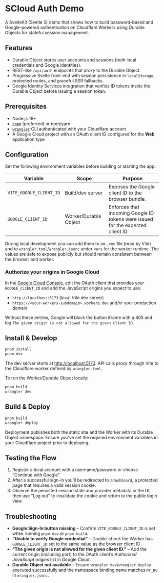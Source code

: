 # SCloud Auth Demo

A SvelteKit (Svelte 5) demo that shows how to build password-based and Google-powered authentication on Cloudflare Workers using Durable Objects for stateful session management.

## Features

- Durable Object stores user accounts and sessions (both local credentials and Google identities).
- REST-like `/api/auth` endpoints that proxy to the Durable Object.
- Progressive Svelte front-end with session persistence in `localStorage`, protected routes, and graceful SSR fallbacks.
- Google Identity Services integration that verifies ID tokens inside the Durable Object before issuing a session token.

## Prerequisites

- Node.js 18+
- [`pnpm`](https://pnpm.io/) (preferred) or npm/yarn
- [`wrangler`](https://developers.cloudflare.com/workers/wrangler/) CLI authenticated with your Cloudflare account
- A Google Cloud project with an OAuth client ID configured for the **Web** application type

## Configuration

Set the following environment variables before building or starting the app:

| Variable | Scope | Purpose |
| --- | --- | --- |
| `VITE_GOOGLE_CLIENT_ID` | Build/dev server | Exposes the Google client ID to the browser bundle. |
| `GOOGLE_CLIENT_ID` | Worker/Durable Object | Enforces that incoming Google ID tokens were issued for the expected client ID. |

During local development you can add them to an `.env` file (read by Vite) and to `wrangler.toml`/`wrangler.jsonc` under `vars` for the worker runtime. The values are safe to expose publicly but should remain consistent between the browser and worker.

### Authorize your origins in Google Cloud

In the [Google Cloud Console](https://console.cloud.google.com/apis/credentials), edit the OAuth client that provides your `GOOGLE_CLIENT_ID` and add the JavaScript origins you expect to use:

- `http://localhost:5173` (local Vite dev server)
- `https://<your-workers-subdomain>.workers.dev` and/or your production domain

Without these entries, Google will block the button iframe with a 403 and log `The given origin is not allowed for the given client ID.`

## Install & Develop

```sh
pnpm install
pnpm dev
```

The dev server starts at <http://localhost:5173>. API calls proxy through Vite to the Cloudflare worker defined by `wrangler.toml`.

To run the Worker/Durable Object locally:

```sh
pnpm build
wrangler dev
```

## Build & Deploy

```sh
pnpm build
wrangler deploy
```

Deployment publishes both the static site and the Worker with its Durable Object namespace. Ensure you've set the required environment variables in your Cloudflare project prior to deploying.

## Testing the Flow

1. Register a local account with a username/password or choose “Continue with Google”.
2. After a successful sign-in you’ll be redirected to `/dashboard`, a protected page that requires a valid session cookie.
3. Observe the persisted session state and provider metadata in the UI, then use “Log out” to invalidate the cookie and return to the public login view.

## Troubleshooting

- **Google Sign-In button missing** – Confirm `VITE_GOOGLE_CLIENT_ID` is set when running `pnpm dev` or `pnpm build`.
- **“Unable to verify Google credential”** – Double-check the Worker has `GOOGLE_CLIENT_ID` set to the same value as the browser client ID.
- **“The given origin is not allowed for the given client ID.”** – Add the current origin (including port) to the OAuth client’s *Authorized JavaScript origins* list in Google Cloud.
- **Durable Object not available** – Ensure `wrangler dev`/`wrangler deploy` executed successfully and the namespace binding name matches `MY_DO` in `wrangler.jsonc`.
